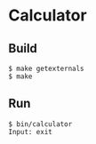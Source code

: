 # Calculator

## Build
    $ make getexternals
    $ make

## Run
    $ bin/calculator
    Input: exit
